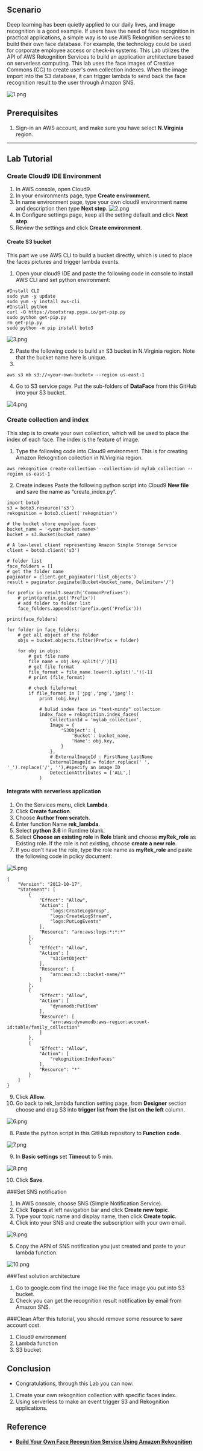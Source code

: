 ## Scenario    
Deep learning has been quietly applied to our daily lives, and image recognition is a good example. If users have the need of face recognition in practical applications, a simple way is to use AWS Rekognition services to build their own face database. For example, the technology could be used for corporate employee access or check-in systems. This Lab utilizes the API of AWS Rekognition Services to build an application architecture based on serverless computing.
This lab uses the face images of Creative Commons (CC) to create user's own collection indexes. When the image import into the S3 database, it can trigger lambda to send back the face recognition result to the user through Amazon SNS.


![1.png](/img/1.png)


## Prerequisites
1. Sign-in an AWS account, and make sure you have select **N.Virginia** region.

---
## Lab Tutorial

### Create Cloud9 IDE Environment

1. In AWS console, open Cloud9.
2. In your environments page, type **Create environment**.
3. In name environment page, type your own cloud9 environment name and description then type **Next step**.
![2.png](/img/2.png)
4. In Configure settings page, keep all the setting default and click **Next step**.
5. Review the settings and click **Create environment**.

#### Create S3 bucket
This part we use AWS CLI to build a bucket directly, which is used to place the faces pictures and trigger lambda events.

1.	Open your cloud9 IDE and paste the following code in console to install AWS CLI and set python environment:
```
#Install CLI
sudo yum -y update 
sudo yum -y install aws-cli
#Install python
curl -O https://bootstrap.pypa.io/get-pip.py 
sudo python get-pip.py
rm get-pip.py
sudo python -m pip install boto3
```
![3.png](/img/3.png)



2.	Paste the following code to build an S3 bucket in N.Virginia region. Note that the bucket name here is unique.
3.	
```
aws s3 mb s3://<your-own-bucket> --region us-east-1
```

4.	Go to S3 service page. Put the sub-folders of **DataFace** from this GitHub into your S3 bucket.

![4.png](/img/4.png)

### Create collection and index
This step is to create your own collection, which will be used to place the index of each face. The index is the feature of image.

1.	Type the following code into Cloud9 environment. This is for creating Amazon Rekognition collection in N.Virginia region.

```
aws rekognition create-collection --collection-id mylab_collection --region us-east-1 
```

2.	Create indexes
Paste the following python script into Cloud9 **New file** and save the name as “create_index.py”.
```
import boto3
s3 = boto3.resource('s3')
rekognition = boto3.client('rekognition')

# the bucket store empolyee faces
bucket_name = '<your-bucket-name>'
bucket = s3.Bucket(bucket_name)

# A low-level client representing Amazon Simple Storage Service
client = boto3.client('s3')

# folder list
face_folders = []
# get the folder name
paginator = client.get_paginator('list_objects')
result = paginator.paginate(Bucket=bucket_name, Delimiter='/')

for prefix in result.search('CommonPrefixes'):
    # print(prefix.get('Prefix'))
    # add folder to folder list
    face_folders.append(str(prefix.get('Prefix')))
    
print(face_folders)

for folder in face_folders:
    # get all object of the folder
    objs = bucket.objects.filter(Prefix = folder)

    for obj in objs:
        # get file name
        file_name = obj.key.split('/')[1]
        # get file format
        file_format = file_name.lower().split('.')[-1]
        # print (file_format)
        
        # check fileformat
        if file_format in ['jpg','png','jpeg']:
            print (obj.key)
            
            # bulid index face in "test-mindy" collection
            index_face = rekognition.index_faces(
                CollectionId = 'mylab_collection',
                Image = {
                    'S3Object': {
                        'Bucket': bucket_name,
                        'Name': obj.key,
                    }
                },
                # ExternalImageId : FirstName_LastName
                ExternalImageId = folder.replace(' ', '_').replace('/', ''),#specify an image ID
                DetectionAttributes = ['ALL',] 
            )
```


#### Integrate with serverless application
1. On the Services menu, click **Lambda**.
2. Click **Create function**.
3. Choose **Author from scratch**.
4. Enter function Name **rek_lambda**.
5. Select **python 3.6** in Runtime blank.
6. Select **Choose an existing role** in **Role** blank and choose **myRek_role** as Existing role. If the role is not existing, choose **create a new role**.
7. If you don’t have the role, type the role name as **myRek_role** and paste the following code in policy document:

![5.png](/img/5.png)

```
{
    "Version": "2012-10-17",
    "Statement": [
        {
            "Effect": "Allow",
            "Action": [
                "logs:CreateLogGroup",
                "logs:CreateLogStream",
                "logs:PutLogEvents"
            ],
            "Resource": "arn:aws:logs:*:*:*"
        },
        {
            "Effect": "Allow",
            "Action": [
                "s3:GetObject"
            ],
            "Resource": [
                "arn:aws:s3:::bucket-name/*"
            ]
        },
        {
            "Effect": "Allow",
            "Action": [
                "dynamodb:PutItem"
            ],
            "Resource": [
                "arn:aws:dynamodb:aws-region:account-id:table/family_collection"
            ]
        },
        {
            "Effect": "Allow",
            "Action": [
                "rekognition:IndexFaces"
            ],
            "Resource": "*"
        }
    ]
}
```
9. Click **Allow**.
10. Go back to rek_lambda function setting page, from **Designer** section choose and drag S3 into **trigger list from the list on the left** column.

![6.png](/img/6.png)

8. Paste the python script in this GitHub repository to **Function code**.

![7.png](/img/7.png)

9. In **Basic settings** set **Timeout** to 5 min.

![8.png](/img/8.png)

10. Click **Save**.

###Set SNS notification
1.	In AWS console, choose SNS (Simple Notification Service).
2.	Click **Topics** at left navigation bar and click **Create new topic**.
3.	Type your topic name and display name, then click **Create topic**.
4.	Click into your SNS and create the subscription with your own email.

![9.png](/img/9.png)

5.	Copy the ARN of SNS notification you just created and paste to your lambda function.

![10.png](/img/10.png)

###Test solution architecture
1.	Go to google.com find the image like the face image you put into S3 bucket.
2.	Check you can get the recognition result notification by email from Amazon SNS.

###Clean 
After this tutorial, you should remove some resource to save account cost.
1.	Cloud9 environment
2.	Lambda function
3.	S3 bucket

## Conclusion
* Congratulations, through this Lab you can now: 
1. Create your own rekognition collection with specific faces index.
2. Using serverless to make an event trigger S3 and Rekognition applications.


## Reference
* [**Build Your Own Face Recognition Service Using Amazon Rekognition**](https://aws.amazon.com/tw/blogs/machine-learning/build-your-own-face-recognition-service-using-amazon-rekognition/)

